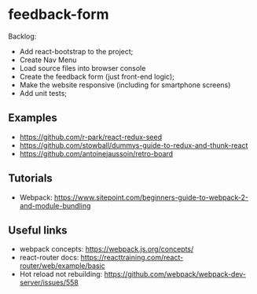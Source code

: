 # feedback-form

Backlog:
* Add react-bootstrap to the project;
* Create Nav Menu
* Load source files into browser console
* Create the feedback form (just front-end logic);
* Make the website responsive (including for smartphone screens)
* Add unit tests;

## Examples

* https://github.com/r-park/react-redux-seed
* https://github.com/stowball/dummys-guide-to-redux-and-thunk-react
* https://github.com/antoinejaussoin/retro-board

## Tutorials

* Webpack: https://www.sitepoint.com/beginners-guide-to-webpack-2-and-module-bundling

## Useful links

* webpack concepts: https://webpack.js.org/concepts/
* react-router docs: https://reacttraining.com/react-router/web/example/basic
* Hot reload not rebuilding: https://github.com/webpack/webpack-dev-server/issues/558

